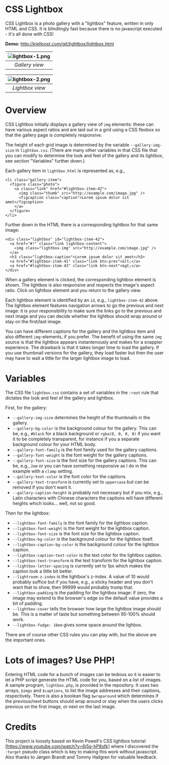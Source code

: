 # CSS Lightbox

CSS Lightbox is a photo gallery with a "lightbox" feature,
written in only HTML and CSS.  It is blindlingly fast because there
is no javascript executed - it's all done with CSS!

**Demo:** http://kjellpost.com/git/lightbox/lightbox.html

| ![lightbox-1.png](http://kjellpost.com/git/lightbox/lightbox-1.png) | 
|:--:| 
| *Gallery view* |

| ![lightbox-2.png](http://kjellpost.com/git/lightbox/lightbox-2.png) | 
|:--:| 
| *Lightbox view* |

# Overview

CSS Lightbox initially displays a gallery view of `img` elements: these can
have various aspect ratios and are laid out in a grid using a CSS flexbox so 
that the gallery page is completely responsive.

The height of each grid image is determined by the variable
`--gallery-img-size` in `lightbox.css`.  (There are many other
variables in that CSS file that you can modify to determine the look and
feel of the gallery and its lightbox, see section "Variables" further down.)

Each gallery item in `lightbox.html` is represented as, e.g.,

```
<li class="gallery-item">
  <figure class="photo">
    <a class="link" href="#lightbox-item-42">
      <img class="thumb" src="http://example.com/image.jpg" />
      <figcaption class="caption">Lorem ipsum dolor sit amet</figcaption>
    </a>
  </figure>
</li>
```

Further down in the HTML there is a corresponding lightbox for that
same image:
```
<div class="lightbox" id="lightbox-item-42">
  <a href="#!" class="link lightbox-content">
    <img class="lightbox-img" src="http://example.com/image.jpg" />
  </a>
  <h3 class="lightbox-caption">Lorem ipsum dolor sit amet</h3>
  <a href="#lightbox-item-41" class="link btn-prev">&lt;</a>
  <a href="#lightbox-item-43" class="link btn-next">&gt;</a>
</div>
```

When a gallery element is clicked, the corresponding lightbox element is shown.
The lightbox is also responsive and respects the image's aspect ratio.
Click on lightbox element and you return to the gallery view.

Each lightbox element is identified by an `id`, e.g., `lightbox-item-42` above.
The lightbox element features navigation arrows to go the previous and next
image: it is your responsibility to make sure the links go to the previous
and next image and you can decide whether the lightbox should wrap around or
stay on the first/last image.

You can have different captions for the gallery and the lightbox item
and also different `img`-elements, if you prefer. The benefit of using the
same `img` source is that the lightbox appears instantenously and makes for
a snappier experience.  The drawback is that it takes longer time to load
the gallery.  If you use thumbnail versions for the gallery, they load faster
but then the user may have to wait a little for the larger lightbox image to load.

# Variables

The CSS file `lightbox.css` contains a set of variables in the `:root`
rule that dictates the look and feel of the gallery and lightbox.

First, for the gallery:

- `--gallery-img-size` determines the height of the thumbnails in the gallery.
- `--gallery-bg-color` is the background colour for the gallery.  This can be,
e.g., `#black` for a black background or `rgba(0, 0, 0, 0)` if you want it to
be completely transparent, for instance if you a separate background colour
for your HTML body.
- `--gallery-font-family` is the font family used for the gallery captions.
- `--gallery-font-weight` is the font weight for the gallery captions.
- `--gallery-font-size` is the font size for the gallery captions.  This can
be, e.g., `2em` or you can have something responsive as I do in the example with
a `clamp` setting.
- `--gallery-text-color` is the font color for the captions.
- `--gallery-text-transform` is currently set to `uppercase` but can be removed
if you don't want it.
- `--gallery-caption-height` is probably not necessary but if you mix, e.g.,
Latin characters with Chinese characters the captions will have different
heights which looks... well, not so good.

Then for the lightbox:

- `--lightbox-font-family` is the font family for the ligthbox caption.
- `--lightbox-font-weight` is the font weight for the lightbox caption.
- `--lightbox-font-size` is the font size for the lightbox caption.
- `--lightbox-bg-color` is the background colour for the lightbox itself.
- `--lightbox-caption-bg-color` is the background colour for the lightbox caption.
- `--lightbox-caption-text-color` is the text color for the lightbox caption.
- `--lightbox-text-transform` is the text transform for the lightbox caption.
- `--lightbox-letter-spacing` is currently set to 1px which makes the caption look a little bit better.
- `--lightroom-z-index` is the lightbox's z-index.  A value of 10 would probably
suffice but if you have, e.g., a sticky header and you don't want that to show,
then 99999 would probably trump that.
- `--lightbox-padding` is the padding for the lightbox image: if zero, the image may
extend to the browser's edge so the default value provides a bit of padding.
- `--lightbox-cover` tells the browser how large the lightbox image should be.
This is a matter of taste but something between 95-100% should work.
- `--lightbox-fudge: 10em` gives some space around the lighbox.

There are of course other CSS rules you can play with, but the above are the
important ones.  

# Lots of images?  Use PHP!

Entering HTML code for a bunch of images can be tedious so it is easier
to let a PHP script generate the HTML code for you, based on a list of images.
A sample program, `lightbox.php`, is provided in the repository.  It uses
two arrays, `$imgs` and `$captions`, to list the image addresses and their
captions, respectively.  There is also a boolean flag `$wraparound` which
determines if the previous/next buttons should wrap around or stay when
the users clicks previous on the first image, or next on the last image.

# Credits

This project is loosely based on Kevin Powell's CSS lightbox tutorial
[https://www.youtube.com/watch?v=6j5q-hP8sfk]
where I discovered the `:target` pseudo class which is key to 
making this work without javascript.
Also thanks to Jørgen Brandt and Tommy Hallgren for valuable feedback.
